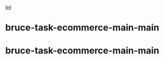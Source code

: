 [linl]( https://the-digitalacademy.github.io/bruce-task-ecommerce-main/)
# bruce-task-ecommerce-main-main
# bruce-task-ecommerce-main-main
